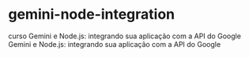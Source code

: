 # gemini-node-integration
curso Gemini e Node.js: integrando sua aplicação com a API do Google Gemini e Node.js: integrando sua aplicação com a API do Google
